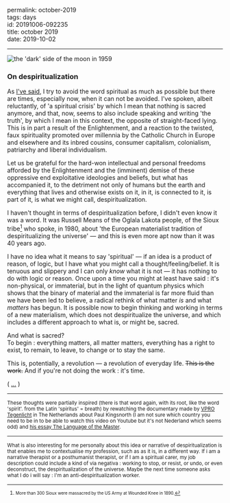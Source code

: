 

permalink: october-2019  
tags: days   
id: 20191006-092235    
title: october 2019  
date: 2019-10-02

------

![the 'dark' side of the moon in 1959](http://johannesk.com.s3.amazonaws.com/2019/dark-side-of-the-moon-1959-bg-1.png)

### On despiritualization

As [I've said](https://www.johannesk.com/writing/i-am-here), I try to avoid the word spiritual as much as possible but there are times, especially now, when it can not be avoided. I've spoken, albeit reluctantly, of 'a spiritual crisis' by which I mean that nothing is sacred anymore, and that, now, seems to also include speaking and writing 'the truth', by which I mean in this context, the opposite of straight-faced lying. This is in part a result of the Enlightenment, and a reaction to the twisted, faux spirituality promoted over millennia by the Catholic Church in Europe and elsewhere and its inbred cousins, consumer capitalism, colonialism, patriarchy and liberal individualism. 

Let us be grateful for the hard-won intellectual and personal freedoms afforded by the Enlightenment and the (imminent) demise of these oppressive end exploitative ideologies and beliefs, but what has accompanied it, to the detriment not only of humans but the earth and everything that lives and otherwise exists on it, in it, is connected to it, is part of it, is what we might call, despiritualization.  

I haven't thought in terms of despiritualization before, I didn't even know it was a word. It was Russell Means of the Oglala Lakota people, of the Sioux tribe[^1] who spoke, in 1980, about 'the European materialist tradition of despiritualizing the universe' — and this is even more apt now than it was 40 years ago.

[^1]: <small>More than 300 Sioux were massacred by the US Army at Wounded Knee in 1890.</small>

I have no idea what it means to say 'spiritual' — if an idea is a product of reason, of logic, but I have what you might call a thought/feeling/belief. It is tenuous and slippery and I can only _know_ what it is not — it has nothing to do with logic or reason. Once upon a time you might at least have said : it's non-physical, or immaterial, but in the light of quantum physics which shows that the binary of material and the immaterial is far more fluid than we have been led to believe, a radical rethink of what matter _is_ and what _matters_ has begun. It is possible now to begin thinking and working in terms of a new materialism, which does not despiritualize the universe, and which includes a different approach to what is, or might be, sacred. 

And what is sacred?  
To begin : everything matters, all matter matters, everything has a right to exist, to remain, to leave, to change or to stay the same.

This is, potentially, a revolution — a revolution of everyday life. <strike>This is the work.</strike> And if you're not doing the work : it's time. 

( [...](how-to-begin) ) 

------

<small>These thoughts were partially inspired (there is that word again, with its root, like the word 'spirit'. from the Latin 'spiritus' = breath) by rewatching the documentary made by [VPRO Tegenlicht](https://www.youtube.com/watch?v=Q_s8Vo00Xug&feature=youtu.be) in The Netherlands about Paul Kingsnorth (I am not sure which country you need to be in to be able to watch this video on Youtube but it's not Nederland which seems odd) and [his essay The Language of the Master](http://paulkingsnorth.net/2019/05/26/the-language-of-the-master/).</small>

------

<small>What is also interesting for me personally about this idea or narrative of despiritualization is that enables me to contextualise my profession, such as as it is, in a different way. If i am a narrative therapist or a posthumanist therapist, or if I am a spiritual carer, my job description could include a kind of via negativa : working to stop, or resist, or undo, or even deconstruct, the despiritualization of the universe. Maybe the next time someone asks what I do i will say : I'm an anti-despiritualization worker.